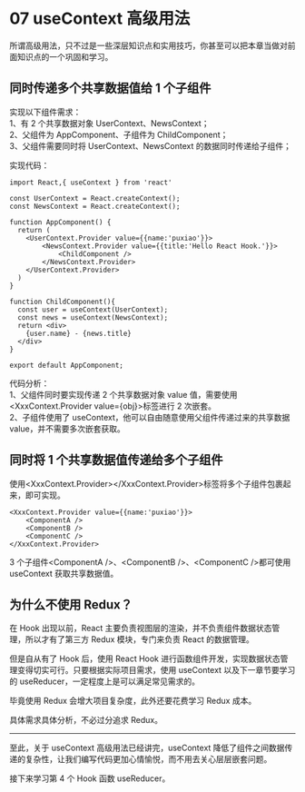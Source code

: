 # 07 useContext 高级用法

所谓高级用法，只不过是一些深层知识点和实用技巧，你甚至可以把本章当做对前面知识点的一个巩固和学习。

## 同时传递多个共享数据值给 1 个子组件

实现以下组件需求：  
1、有 2 个共享数据对象 UserContext、NewsContext；  
2、父组件为 AppComponent、子组件为 ChildComponent；  
3、父组件需要同时将 UserContext、NewsContext 的数据同时传递给子组件；

实现代码：

    import React,{ useContext } from 'react'

    const UserContext = React.createContext();
    const NewsContext = React.createContext();

    function AppComponent() {
      return (
        <UserContext.Provider value={{name:'puxiao'}}>
            <NewsContext.Provider value={{title:'Hello React Hook.'}}>
                <ChildComponent />
            </NewsContext.Provider>
        </UserContext.Provider>
      )
    }

    function ChildComponent(){
      const user = useContext(UserContext);
      const news = useContext(NewsContext);
      return <div>
        {user.name} - {news.title}
      </div>
    }

    export default AppComponent;

代码分析：  
1、父组件同时要实现传递 2 个共享数据对象 value 值，需要使用<XxxContext.Provider value={obj}>标签进行 2 次嵌套。  
2、子组件使用了 useContext，他可以自由随意使用父组件传递过来的共享数据 value，并不需要多次嵌套获取。

## 同时将 1 个共享数据值传递给多个子组件

使用<XxxContext.Provider></XxxContext.Provider>标签将多个子组件包裹起来，即可实现。

    <XxxContext.Provider value={{name:'puxiao'}}>
        <ComponentA />
        <ComponentB />
        <ComponentC />
    </XxxContext.Provider>

3 个子组件<ComponentA /\>、<ComponentB /\>、<ComponentC /\>都可使用 useContext 获取共享数据值。

## 为什么不使用 Redux？

在 Hook 出现以前，React 主要负责视图层的渲染，并不负责组件数据状态管理，所以才有了第三方 Redux 模块，专门来负责 React 的数据管理。

但是自从有了 Hook 后，使用 React Hook 进行函数组件开发，实现数据状态管理变得切实可行。只要根据实际项目需求，使用 useContext 以及下一章节要学习的 useReducer，一定程度上是可以满足常见需求的。

毕竟使用 Redux 会增大项目复杂度，此外还要花费学习 Redux 成本。

具体需求具体分析，不必过分追求 Redux。

---

至此，关于 useContext 高级用法已经讲完，useContext 降低了组件之间数据传递的复杂性，让我们编写代码更加心情愉悦，而不用去关心层层嵌套问题。

接下来学习第 4 个 Hook 函数 useReducer。
